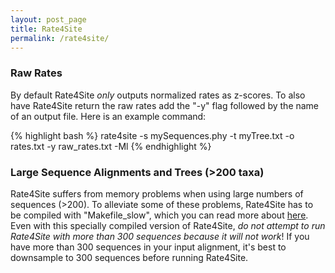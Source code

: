 ```yaml
---
layout: post_page
title: Rate4Site
permalink: /rate4site/
---
```


### Raw Rates
By default Rate4Site _only_ outputs normalized rates as z-scores. To also have Rate4Site return the raw rates add the "-y" flag followed by the name of an output file. Here is an example command:

{% highlight bash %}
rate4site -s mySequences.phy -t myTree.txt -o rates.txt -y raw_rates.txt -Ml
{% endhighlight %}

### Large Sequence Alignments and Trees (>200 taxa)
Rate4Site suffers from memory problems when using large numbers of sequences (>200). To alleviate some of these problems, Rate4Site has to be compiled with "Makefile\_slow", which you can read more about [here](http://www.tau.ac.il/~itaymay/cp/rate4site.html). Even with this specially compiled version of Rate4Site, _do not attempt to run Rate4Site with more than 300 sequences because it will not work_! If you have more than 300 sequences in your input alignment, it's best to downsample to 300 sequences before running Rate4Site.
